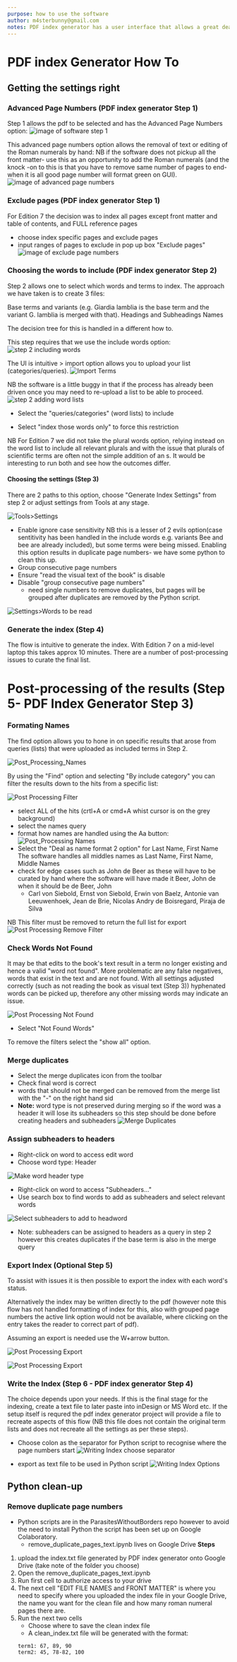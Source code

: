 ```yaml
---
purpose: how to use the software
author: m4sterbunny@gmail.com
notes: PDF index generator has a user interface that allows a great deal of functionality, however, there are some techniques that are quicker if they are done in 'code'. This is a mixed-methods approach, using both the interface and uploading files.
---
```



# PDF index Generator How To

## Getting the settings right

### Advanced Page Numbers (PDF index generator Step 1)

Step 1 allows the pdf to be selected and has the Advanced Page Numbers option:
![image of software step 1](https://github.com/m4sterbunny/ParasitesWithoutBorders/blob/master/images/Step1_PageNumbers.png)

This advanced page numbers option allows the removal of text or editing of the Roman numerals by hand:
NB if the software does not pickup all the front matter- use this as an opportunity to add the Roman numerals (and the knock -on to this is that you have to remove same number of pages to end- when it is all good page number will format green on GUI).
![image of advanced page numbers](https://github.com/m4sterbunny/ParasitesWithoutBorders/blob/master/images/Step1_AdvancedPageNumbers.png)
### Exclude pages (PDF index generator Step 1)
For Edition 7 the decision was to index all pages except front matter and table of contents, and FULL reference pages
* choose index specific pages and exclude pages
* input ranges of pages to exclude in pop up box "Exclude pages"
![image of exclude page numbers](https://github.com/m4sterbunny/ParasitesWithoutBorders/blob/master/images/exclude_pages_%20step_1.png)
    


### Choosing the words to include (PDF index generator Step 2)

Step 2 allows one to select which words and terms to index. The approach we have taken is to create 3 files:

Base terms and variants (e.g. Giardia lamblia is the base term and the variant G. lamblia is merged with that).
Headings and Subheadings
Names

The decision tree for this is handled in a different how to.

This step requires that we use the include words option:
![step 2 including words](https://github.com/m4sterbunny/ParasitesWithoutBorders/blob/master/images/Step2_Words.png)

The UI is intuitive > import option allows you to upload your list (categories/queries). 
![Import Terms](https://github.com/m4sterbunny/ParasitesWithoutBorders/blob/master/images/Step2_Words_Import.png)

NB the software is a little buggy in that if the process has already been driven once you may need to re-upload a list to be able to proceed.
![step 2 adding word lists](https://github.com/m4sterbunny/ParasitesWithoutBorders/blob/master/images/Step2_Include_Words.png)

* Select the "queries/categories" (word lists) to include

* Select "index those words only" to force this restriction

NB For Edition 7 we did not take the plural words option, relying instead on the word list to include all relevant plurals and with the issue that plurals of scientific terms are often not the simple addition of an s. It would be interesting to run both and see how the outcomes differ.

#### Choosing the settings (Step 3)

There are 2 paths to this option, choose "Generate Index Settings" from step 2 or adjust settings from Tools at any stage.

![Tools>Settings](https://github.com/m4sterbunny/ParasitesWithoutBorders/blob/master/images/Settings1.png)

* Enable ignore case sensitivity 
NB this is a lesser of 2 evils option(case sentitivity has been handled in the include words e.g. variants Bee and bee are already included), but some terms were being missed. Enabling this option results in duplicate page numbers- we have some python to clean this up.
* Group consecutive page numbers 
* Ensure "read the visual text of the book" is disable
* Disable "group consecutive page numbers"
    * need single numbers to remove duplicates, but pages will be grouped after duplicates are removed by the Python script.

![Settings>Words to be read](https://github.com/m4sterbunny/ParasitesWithoutBorders/blob/master/images/generate_index_settings_no_page_group.PNG)

### Generate the index (Step 4)

The flow is intuitive to generate the index. With Edition 7 on a mid-level laptop this takes approx 10 minutes.
There are a number of post-processing issues to curate the final list.

# Post-processing of the results (Step 5- PDF Index Generator Step 3)

### Formating Names

The find option allows you to hone in on specific results that arose from queries (lists) that were uploaded as included terms in Step 2.

![Post_Processing_Names](https://github.com/m4sterbunny/ParasitesWithoutBorders/blob/master/images/PostProcessing1.png)

By using the "Find" option and selecting "By include category" you can filter the results down to the hits from a specific list:

![Post Processing Filter](https://github.com/m4sterbunny/ParasitesWithoutBorders/blob/master/images/Post_Processing2.png)

* select ALL of the hits (crtl+A or cmd+A whist cursor is on the grey background)
* select the names query
* format how names are handled using the Aa button:
![Post_Processing Names](https://github.com/m4sterbunny/ParasitesWithoutBorders/blob/master/images/Post_Processing3.png)
* Select the "Deal as name format 2 option" for Last Name, First Name
The software handles all middles names as Last Name, First Name, Middle Names
* check for edge cases such as John de Beer as these will have to be curated by hand where the software will have made it Beer, John de when it should be de Beer, John
    * Carl von Siebold, Ernst von Siebold,  Erwin von Baelz, Antonie van Leeuwenhoek, Jean de Brie, Nicolas Andry de Boisregard, Piraja de Silva

NB This filter must be removed to return the full list for export
![Post Processing Remove Filter](https://github.com/m4sterbunny/ParasitesWithoutBorders/blob/master/images/Post_Processing4.png)

### Check Words Not Found

It may be that edits to the book's text result in a term no longer existing and hence a valid "word not found". More problematic are any false negatives, words that exist in the text and are not found. With all settings adjusted correctly (such as not reading the book as visual text (Step 3)) hyphenated words can be picked up, therefore any other missing words may indicate an issue.

![Post Processing Not Found](https://github.com/m4sterbunny/ParasitesWithoutBorders/blob/master/images/Post_Processing5.png)

* Select "Not Found Words"

To remove the filters select the "show all" option.

### Merge duplicates
* Select the merge duplicates icon from the toolbar
* Check final word is correct
* words that should not be merged can be removed from the merge list with the "-" on the right hand sid
* **Note:** word type is not preserved during merging so if the word was a header it will lose its subheaders so this step should be done before creating headers and subheaders 
![Merge Duplicates](https://github.com/m4sterbunny/ParasitesWithoutBorders/blob/master/images/merge_duplicates_step3.png)

### Assign subheaders to headers
* Right-click on word to access edit word
* Choose word type: Header

![Make word header type](https://github.com/m4sterbunny/ParasitesWithoutBorders/blob/master/images/edit_word_header_step3.png)

* Right-click on word to access "Subheaders..."
* Use search box to find words to add as subheaders and select relevant words

![Select subheaders to add to headword](https://github.com/m4sterbunny/ParasitesWithoutBorders/blob/master/images/add_subheaders_to_headword_step3.png)

* Note: subheaders can be assigned to headers as a query in step 2 however this creates duplicates if the base term is also in the merge query

### Export Index (Optional Step 5)

To assist with issues it is then possible to export the index with each word's status. 

Alternatively the index may be written directly to the pdf (however note this flow has not handled formatting of index for this, also with grouped page numbers the active link option would not be available, where clicking on the entry takes the reader to correct part of pdf).

Assuming an export is needed use the W+arrow button.

![Post Processing Export](https://github.com/m4sterbunny/ParasitesWithoutBorders/blob/master/images/Post_Processing6_Export.png)


![Post Processing Export](https://github.com/m4sterbunny/ParasitesWithoutBorders/blob/master/images/Post_Processing7_Export.png)

### Write the Index (Step 6 - PDF index generator Step 4)

The choice depends upon your needs. If this is the final stage for the indexing, create a text file to later paste into inDesign or MS Word etc. If the setup itself is requred the pdf index generator project will provide a file to recreate aspects of this flow (NB this file does not contain the original term lists and does not recreate all the settings as per these steps).

* Choose colon as the separator for Python script to recognise where the page numbers start
![Writing Index choose separator](https://github.com/m4sterbunny/ParasitesWithoutBorders/blob/master/images/choose_separator_step_4.png)

* export as text file to be used in Python script
![Writing Index Options](https://github.com/m4sterbunny/ParasitesWithoutBorders/blob/master/images/write_index_to_text_step4.png)

## Python clean-up
### Remove duplicate page numbers
* Python scripts are in the ParasitesWithoutBorders repo however to avoid the need to install Python the script has been set up on Google Colaboratory.
    * remove_duplicate_pages_text.ipynb lives on Google Drive
**Steps**
1. upload the index.txt file generated by PDF index generator onto Google Drive (take note of the folder you choose)
2. Open the remove_duplicate_pages_text.ipynb 
3. Run first cell to authorize access to your drive 
4. The next cell "EDIT FILE NAMES and FRONT MATTER" is where you need to specify where you uploaded the index file in your Google Drive, the name you want for the clean file and how many roman numeral pages there are.
5. Run the next two cells
    * Choose where to save the clean index file    
    * A clean_index.txt file will be generated with the format:
    ~~~~
    term1: 67, 89, 90
    term2: 45, 78-82, 100
    ~~~~









